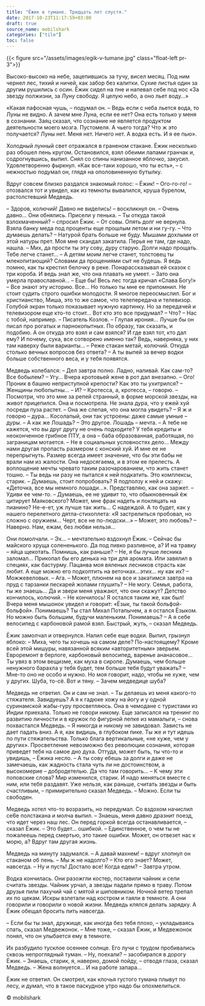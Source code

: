```yaml
---
title: "Ёжик в тумане. Тридцать лет спустя."
date: 2017-10-23T11:17:59+03:00
draft: true
source_name: mobilshark
categories: ["tile"]
toc: false
---
```


{{< figure src="/assets/images/egik-v-tumane.jpg" class="float-left pr-3">}}

Высоко-высоко на небе, зацепившись за тучу, висел месяц. Под ним чернел лес, тихий и ничей, как забор без калитки. Сухие листья один за другим рушились с осин. Ёжик сидел на пне и напевал себе под нос «За звезду полжизни, за Луну свободу. Я целую небо, а оно льет воду…»

«Какая пафосная чушь, – подумал он. – Ведь если с неба льется вода, то Луны не видно. А зачем мне Луна, если ее нет? Она есть только у меня в сознании. Заяц сказал, что сознание не является продуктом деятельности моего мозга. Пустомеля. А чьего тогда? Что ж это получается? Луны нет. Меня нет. Ничего нет. А водка есть. И я ее пью».
<!--more-->
Холодный лунный свет отражался в граненом стакане. Ёжик несколько раз обошел пень кругом. Остановился, взял обеими лапами гранчак и, содрогнувшись, выпил. Снял со спины нанизанное яблочко, закусил. Удовлетворенно фыркнул. «Как все-таки хорошо, что ты есть», – с нежностью подумал он, глядя на ополовиненную бутылку.

Вдруг совсем близко раздался знакомый голос:
– Ёжик!
– Ого-го-го! – отозвался тот и увидел, как из темноты вывалился, круша бурелом, растолстевший Медведь.

– Здоров, колючий! Давно не виделись! – воскликнул он.
– Очень давно...
Они обнялись. Присели у пенька.
– Ты откуда такой взлохмаченный? – спросил Ёжик.
– От совы. Опять долг не вернула. Взяла банку меда под проценты еще прошлым летом и ни гу-гу.
– Что думаешь делать?
– Натурой брать больше не буду. Мышами дохлыми от этой натуры прет. Моя мне скандал закатила. Перья не там, где надо, нашла.
– Мих, да прости ты эту сову, дуру старую. Долги надо прощать. Тебе легче станет…
– А детям моим легче станет, толстовец ты млекопитающий? Словами да прощениями сыт не будешь. Я ведь помню, как ты крестил белочку в реке. Понарассказывал ей сказок с три короба. И ведь знал же, что она плавать не умеет.
– Зато она умерла православной…
– Еще бы! Весь лес тогда кричал «Слава Богу!»
– Все знают эту историю. Все… Но только ты мне ее припомнил. Не стоит судить строго ошибки молодости. Я многое переосмыслил. Бог и христианство, Миша, это то же самое, что телепередача и телевизор. Голубой экран только показывает нужную картинку. Но за передачей и телевизором еще кто-то стоит… Вот кто это все придумал?
– Что?
– Нас с тобой, например.
– Писатель Козлов.
– Глупая ирония… Лучше бы он писал про рогатых и парнокопытных. По образу, так сказать, и подобию. А он откуда это взял и сам взялся? И где взял тот, кто дал ему? И почему, сука, все сотворено именно так? Ведь, наверняка, у них там наверху были варианты…
– Реже стакан метай, колючий. Откуда столько вечных вопросов без ответа?
– А ты выпей за вечер водки больше собственного веса, и у тебя появятся.

Медведь колебался:
– Дел завтра полно. Ладно, наливай. Как сам-то? Все бобылем?
– Угу… Вчера кротовьей жене в рот дал внезапно.
– Ого! Проник в башню неприступной крепости? Как это ты ухитрился?
– Женщины любопытны...
– И?
– Кротесса, а, кротесса, – говорю. – Посмотри, что это мне за репей странный, в форме морской звезды, на живот прицепился. Она и посмотрела. Не знала дура, что у ежей хуй посреди пуза растет.
– Она же слепая, что она могла увидеть?
– Я ж и говорю – дура… Косолапый, они так устроены: даже самые умные – дуры.
– А как же Лошадь?
– Это другое. Лошадь – мечта.
– А тебе не кажется, что вы друг другу не очень подходите? У тебя кредиты и неоконченное грибное ПТУ, а она – баба образованная, работящая, по заграницам мотается.
– Не в социальных условностях дело… Между нами другая пропасть размером с конский хуй. И мне ее не перепрыгнуть. Размер всегда имеет значение, что бы эти бабы не врали нам из жалости. Она недосягаема, и в этом ее прелесть. А воплощение мечты чревато таким разочарованием, что жить станет тошно.
– Ты ведь ни разу не пытался к ней подкатить. Это комплексы, старик.
– Думаешь, стоит попробовать? Я подползу к ней и скажу: «Деточка, все мы немного лошади…». Представляю, как она заржет.
– Удиви ее чем-то.
– Думаешь, ее не удивит то, что обыкновенный ёж цитирует Маяковского? Может, мне фрак надеть и покляцать на пианино? Не-е-ет, уж лучше так жить… С надеждой. А то будет, как у нашего перелетного дятла-стихоплета: «Я застрелиться пробовал, но сложно с оружием... Черт, все не по-людски...»
– Может, это любовь?
– Наверно. Нам, ежам, без любви нельзя…

Они помолчали.
– Эх… – мечтательно вздохнул Ёжик. – Сейчас бы майского хруща солененького. Да под пивко разливное, а? И на травку – яйца щекотать. Помнишь, как раньше?
– Не, я бы лучше лесника заломал… Прикопал бы его денька на три для аромата. Или завялил в специях, как бастурму. Пацанва моя вяленых лесников страсть как любит. А еще можно его подкоптить на веточках...этих... ну как их?
– Можжевеловых.
– Ага.
– Может, плюнем на все и закатимся завтра на пруд с тарзанки пескарей жопами глушить?
– Не могу. Семья, работа, ты же знаешь... Да и звери меня уважают, что они скажут? Детство кончилось, колючий.
– Не кончилось! Я остался таким же, как был! Вчера меня мышонок увидел и говорит: «Ёзык, ты такой больфой-больфой». Понимаешь? Ты стал Михал Потапычем, а я остался Ёзыком. Но можно быть большим, будучи маленьким. Понимаешь?
– А я себе велосипед с карбоновой рамой взял. Быстрый, жуть, – сказал Медведь.

Ёжик замолчал и отвернулся. Налил себе еще водки. Выпил, грызнул яблоко:
– Миха, чего ты хочешь на самом деле? По-настоящему? Кроме всей этой мишуры, навязанной всяким «авторитетным» зверьем. Евроремонт в берлоге, карбоновый велосипед, варенье ананасовое… Ты увяз в этом вещизме, как муха в сиропе. Думаешь, чем больше ненужного барахла у тебя будет, тем больше тебя будут уважать?
– Мне-то оно не особо и нужно. Но моя говорит, надо, чтобы не хуже, чем у других. Шуба, то-сё. Вот и тяну.
– Зачем медведице шуба?

Медведь не ответил. Он и сам не знал.
– Ты делаешь из меня какого-то стяжателя. Завидуешь? А я к гадюке хожу на йогу и у одной суринамской жабы-гуру просветляюсь. Она в чемодане с туристами из Индии приехала. Только не говори никому. Еще записался на тренинг по развитию личности и в кружок по фигурной лепке из мамалыги, – снова похвастался Медведь.
– Я никогда и никому не завидовал. Зависть не дает падать вниз. А я, как видишь, в глубоком пике. Ты же и тут идешь по пути стяжательства. Только блага вертикальные, «не хуже, чем у других». Просветление невозможно без революции сознания, которая приведет тебя на самое дно духа. Оттуда, может быть, ты что-то и увидишь, – Ёжика несло. – А ты сову ебешь за долги и даже не замечаешь, как жадность стала чуть ли не достоинством, а высокомерие – добродетелью. Да что там говорить…
– К чему эти поповские слова? Мир изменился, старик. И надо меняться вместе с ним, или тебя раздавят. Уже нельзя, как раньше, считать звезды и быть счастливым, – примирительно сказал Медведь.
– Можно. Если ты свободен.

Медведь хотел что-то возразить, но передумал. Со вздохом начислил се6е полстакана и молча выпил.
– Знаешь, меня давно дразнит поезд, что идет через наш лес. Он перед горкой всегда останавливается, – сказал Ёжик.
– Это будет… ошибкой.
– Единственное, о чем ты не пожалеешь перед смертью, это такие ошибки. Может, он отвезет нас к морю, а? Вдруг там другая жизнь.

Медведь на минуту задумался.
– А давай махнем! – вдруг хлопнул он стаканом об пень. – Мы ж не надолго?
– Кто его знает? Может, навсегда.
– Ну и пусть! Достало все! Когда едем?
– Завтра утром.

Водка кончилась. Они разожгли костер, поставили чайник и сели считать звезды. Чайник урчал, а звезды падали прямо в траву. Потом друзья пили пахучий чай с мятой и шиповником. Ночной ветер трепал их по щекам. Искры взлетали над костром и таяли в темноте. А они говорили и говорили о новой жизни. Медведь клялся делать зарядку. А Ёжик обещал бросить пить навсегда.

– Если бы ты знал, дружище, как иногда без тебя плохо, – укладываясь спать, сказал Медвежонок.
– Мне тоже, – сказал Ёжик, и Медвежонок понял, что он улыбается ему в темноте.

Их разбудило тусклое осеннее солнце. Его лучи с трудом пробивались сквозь непроглядный туман.
– Ну, поехали? – засобирался в дорогу Ёжик.
– Знаешь, старик, я, наверно, домой пойду, – отводя глаза, сказал Медведь. – Жена волнуется… И на работе запара…

Ёжик не ответил. Он смотрел, как клочья густого тумана плывут по лесу, и думал, что в такое паскудное утро надо бы опохмелиться.


© mobilshark
